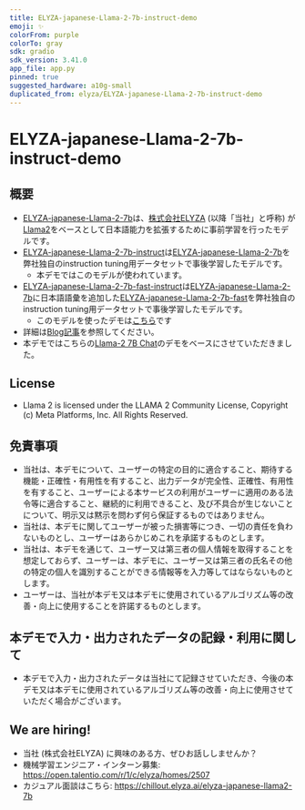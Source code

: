 ```yaml
---
title: ELYZA-japanese-Llama-2-7b-instruct-demo
emoji: ✨
colorFrom: purple
colorTo: gray
sdk: gradio
sdk_version: 3.41.0
app_file: app.py
pinned: true
suggested_hardware: a10g-small
duplicated_from: elyza/ELYZA-japanese-Llama-2-7b-instruct-demo
---
```


# ELYZA-japanese-Llama-2-7b-instruct-demo
## 概要
- [ELYZA-japanese-Llama-2-7b](https://huggingface.co/elyza/ELYZA-japanese-Llama-2-7b)は、[株式会社ELYZA](https://elyza.ai/) (以降「当社」と呼称) が[Llama2](https://ai.meta.com/llama/)をベースとして日本語能力を拡張するために事前学習を行ったモデルです。
- [ELYZA-japanese-Llama-2-7b-instruct](https://huggingface.co/elyza/ELYZA-japanese-Llama-2-7b-instruct)は[ELYZA-japanese-Llama-2-7b](https://huggingface.co/elyza/ELYZA-japanese-Llama-2-7b)を弊社独自のinstruction tuning用データセットで事後学習したモデルです。
    - 本デモではこのモデルが使われています。
- [ELYZA-japanese-Llama-2-7b-fast-instruct](https://huggingface.co/elyza/ELYZA-japanese-Llama-2-7b-fast-instruct)は[ELYZA-japanese-Llama-2-7b](https://huggingface.co/elyza/ELYZA-japanese-Llama-2-7b)に日本語語彙を追加した[ELYZA-japanese-Llama-2-7b-fast](https://huggingface.co/elyza/ELYZA-japanese-Llama-2-7b-fast)を弊社独自のinstruction tuning用データセットで事後学習したモデルです。
    - このモデルを使ったデモは[こちら](https://huggingface.co/spaces/elyza/ELYZA-japanese-Llama-2-7b-fast-instruct-demo)です
- 詳細は[Blog記事](https://note.com/elyza/n/na405acaca130)を参照してください。
- 本デモではこちらの[Llama-2 7B Chat](https://huggingface.co/spaces/huggingface-projects/llama-2-7b-chat)のデモをベースにさせていただきました。

## License
- Llama 2 is licensed under the LLAMA 2 Community License, Copyright (c) Meta Platforms, Inc. All Rights Reserved.

## 免責事項
- 当社は、本デモについて、ユーザーの特定の目的に適合すること、期待する機能・正確性・有用性を有すること、出力データが完全性、正確性、有用性を有すること、ユーザーによる本サービスの利用がユーザーに適用のある法令等に適合すること、継続的に利用できること、及び不具合が生じないことについて、明示又は黙示を問わず何ら保証するものではありません。
- 当社は、本デモに関してユーザーが被った損害等につき、一切の責任を負わないものとし、ユーザーはあらかじめこれを承諾するものとします。
- 当社は、本デモを通じて、ユーザー又は第三者の個人情報を取得することを想定しておらず、ユーザーは、本デモに、ユーザー又は第三者の氏名その他の特定の個人を識別することができる情報等を入力等してはならないものとします。
- ユーザーは、当社が本デモ又は本デモに使用されているアルゴリズム等の改善・向上に使用することを許諾するものとします。

## 本デモで入力・出力されたデータの記録・利用に関して
- 本デモで入力・出力されたデータは当社にて記録させていただき、今後の本デモ又は本デモに使用されているアルゴリズム等の改善・向上に使用させていただく場合がございます。

## We are hiring!
- 当社 (株式会社ELYZA) に興味のある方、ぜひお話ししませんか？
- 機械学習エンジニア・インターン募集: https://open.talentio.com/r/1/c/elyza/homes/2507
- カジュアル面談はこちら: https://chillout.elyza.ai/elyza-japanese-llama2-7b
